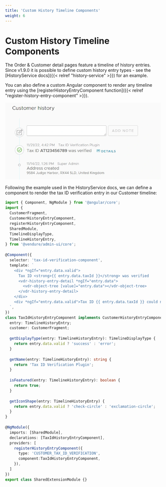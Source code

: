 ```yaml
---
title: 'Custom History Timeline Components'
weight: 6
---
```


# Custom History Timeline Components

The Order & Customer detail pages feature a timeline of history entries. Since v1.9.0 it is possible to define custom history entry types - see the [HistoryService docs]({{< relref "history-service" >}}) for an example.

You can also define a custom Angular component to render any timeline entry using the [registerHistoryEntryComponent function]({{< relref "register-history-entry-component" >}}).

![./timeline-entry.webp](./timeline-entry.webp)

Following the example used in the HistoryService docs, we can define a component to render the tax ID verification
entry in our Customer timeline:

```ts
import { Component, NgModule } from '@angular/core';
import {
  CustomerFragment,
  CustomerHistoryEntryComponent,
  registerHistoryEntryComponent,
  SharedModule,
  TimelineDisplayType,
  TimelineHistoryEntry,
} from '@vendure/admin-ui/core';

@Component({
  selector: 'tax-id-verification-component',
  template: `
    <div *ngIf="entry.data.valid">
      Tax ID <strong>{{ entry.data.taxId }}</strong> was verified
      <vdr-history-entry-detail *ngIf="entry.data">
        <vdr-object-tree [value]="entry.data"></vdr-object-tree>
      </vdr-history-entry-detail>
    </div>
    <div *ngIf="entry.data.valid">Tax ID {{ entry.data.taxId }} could not be verified</div>
  `,
})
class TaxIdHistoryEntryComponent implements CustomerHistoryEntryComponent {
  entry: TimelineHistoryEntry;
  customer: CustomerFragment;

  getDisplayType(entry: TimelineHistoryEntry): TimelineDisplayType {
    return entry.data.valid ? 'success' : 'error';
  }

  getName(entry: TimelineHistoryEntry): string {
    return 'Tax ID Verification Plugin';
  }

  isFeatured(entry: TimelineHistoryEntry): boolean {
    return true;
  }

  getIconShape(entry: TimelineHistoryEntry) {
    return entry.data.valid ? 'check-circle' : 'exclamation-circle';
  }
}

@NgModule({
  imports: [SharedModule],
  declarations: [TaxIdHistoryEntryComponent],
  providers: [
    registerHistoryEntryComponent({
      type: 'CUSTOMER_TAX_ID_VERIFICATION', 
      component:TaxIdHistoryEntryComponent,
    }),
  ]
})
export class SharedExtensionModule {}
```


